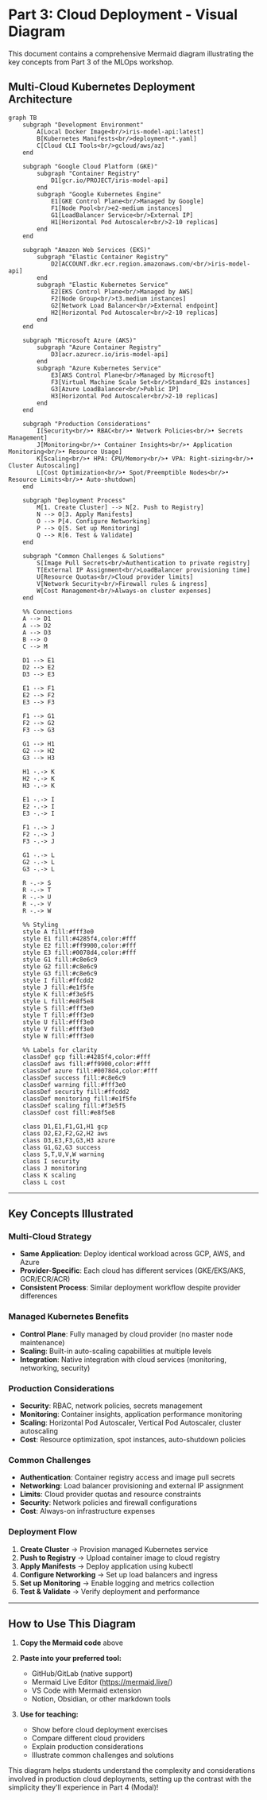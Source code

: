 # Part 3: Cloud Deployment - Visual Diagram

This document contains a comprehensive Mermaid diagram illustrating the key concepts from Part 3 of the MLOps workshop.

## Multi-Cloud Kubernetes Deployment Architecture

```mermaid
graph TB
    subgraph "Development Environment"
        A[Local Docker Image<br/>iris-model-api:latest]
        B[Kubernetes Manifests<br/>deployment-*.yaml]
        C[Cloud CLI Tools<br/>gcloud/aws/az]
    end

    subgraph "Google Cloud Platform (GKE)"
        subgraph "Container Registry"
            D1[gcr.io/PROJECT/iris-model-api]
        end
        subgraph "Google Kubernetes Engine"
            E1[GKE Control Plane<br/>Managed by Google]
            F1[Node Pool<br/>e2-medium instances]
            G1[LoadBalancer Service<br/>External IP]
            H1[Horizontal Pod Autoscaler<br/>2-10 replicas]
        end
    end

    subgraph "Amazon Web Services (EKS)"
        subgraph "Elastic Container Registry"
            D2[ACCOUNT.dkr.ecr.region.amazonaws.com/<br/>iris-model-api]
        end
        subgraph "Elastic Kubernetes Service"
            E2[EKS Control Plane<br/>Managed by AWS]
            F2[Node Group<br/>t3.medium instances]
            G2[Network Load Balancer<br/>External endpoint]
            H2[Horizontal Pod Autoscaler<br/>2-10 replicas]
        end
    end

    subgraph "Microsoft Azure (AKS)"
        subgraph "Azure Container Registry"
            D3[acr.azurecr.io/iris-model-api]
        end
        subgraph "Azure Kubernetes Service"
            E3[AKS Control Plane<br/>Managed by Microsoft]
            F3[Virtual Machine Scale Set<br/>Standard_B2s instances]
            G3[Azure LoadBalancer<br/>Public IP]
            H3[Horizontal Pod Autoscaler<br/>2-10 replicas]
        end
    end

    subgraph "Production Considerations"
        I[Security<br/>• RBAC<br/>• Network Policies<br/>• Secrets Management]
        J[Monitoring<br/>• Container Insights<br/>• Application Monitoring<br/>• Resource Usage]
        K[Scaling<br/>• HPA: CPU/Memory<br/>• VPA: Right-sizing<br/>• Cluster Autoscaling]
        L[Cost Optimization<br/>• Spot/Preemptible Nodes<br/>• Resource Limits<br/>• Auto-shutdown]
    end

    subgraph "Deployment Process"
        M[1. Create Cluster] --> N[2. Push to Registry]
        N --> O[3. Apply Manifests]
        O --> P[4. Configure Networking]
        P --> Q[5. Set up Monitoring]
        Q --> R[6. Test & Validate]
    end

    subgraph "Common Challenges & Solutions"
        S[Image Pull Secrets<br/>Authentication to private registry]
        T[External IP Assignment<br/>LoadBalancer provisioning time]
        U[Resource Quotas<br/>Cloud provider limits]
        V[Network Security<br/>Firewall rules & ingress]
        W[Cost Management<br/>Always-on cluster expenses]
    end

    %% Connections
    A --> D1
    A --> D2
    A --> D3
    B --> O
    C --> M

    D1 --> E1
    D2 --> E2
    D3 --> E3

    E1 --> F1
    E2 --> F2
    E3 --> F3

    F1 --> G1
    F2 --> G2
    F3 --> G3

    G1 --> H1
    G2 --> H2
    G3 --> H3

    H1 -.-> K
    H2 -.-> K
    H3 -.-> K

    E1 -.-> I
    E2 -.-> I
    E3 -.-> I

    F1 -.-> J
    F2 -.-> J
    F3 -.-> J

    G1 -.-> L
    G2 -.-> L
    G3 -.-> L

    R -.-> S
    R -.-> T
    R -.-> U
    R -.-> V
    R -.-> W

    %% Styling
    style A fill:#fff3e0
    style E1 fill:#4285f4,color:#fff
    style E2 fill:#ff9900,color:#fff
    style E3 fill:#0078d4,color:#fff
    style G1 fill:#c8e6c9
    style G2 fill:#c8e6c9
    style G3 fill:#c8e6c9
    style I fill:#ffcdd2
    style J fill:#e1f5fe
    style K fill:#f3e5f5
    style L fill:#e8f5e8
    style S fill:#fff3e0
    style T fill:#fff3e0
    style U fill:#fff3e0
    style V fill:#fff3e0
    style W fill:#fff3e0

    %% Labels for clarity
    classDef gcp fill:#4285f4,color:#fff
    classDef aws fill:#ff9900,color:#fff
    classDef azure fill:#0078d4,color:#fff
    classDef success fill:#c8e6c9
    classDef warning fill:#fff3e0
    classDef security fill:#ffcdd2
    classDef monitoring fill:#e1f5fe
    classDef scaling fill:#f3e5f5
    classDef cost fill:#e8f5e8

    class D1,E1,F1,G1,H1 gcp
    class D2,E2,F2,G2,H2 aws
    class D3,E3,F3,G3,H3 azure
    class G1,G2,G3 success
    class S,T,U,V,W warning
    class I security
    class J monitoring
    class K scaling
    class L cost
```

---

## Key Concepts Illustrated

### **Multi-Cloud Strategy**
- **Same Application**: Deploy identical workload across GCP, AWS, and Azure
- **Provider-Specific**: Each cloud has different services (GKE/EKS/AKS, GCR/ECR/ACR)
- **Consistent Process**: Similar deployment workflow despite provider differences

### **Managed Kubernetes Benefits**
- **Control Plane**: Fully managed by cloud provider (no master node maintenance)
- **Scaling**: Built-in auto-scaling capabilities at multiple levels
- **Integration**: Native integration with cloud services (monitoring, networking, security)

### **Production Considerations**
- **Security**: RBAC, network policies, secrets management
- **Monitoring**: Container insights, application performance monitoring
- **Scaling**: Horizontal Pod Autoscaler, Vertical Pod Autoscaler, cluster autoscaling
- **Cost**: Resource optimization, spot instances, auto-shutdown policies

### **Common Challenges**
- **Authentication**: Container registry access and image pull secrets
- **Networking**: Load balancer provisioning and external IP assignment
- **Limits**: Cloud provider quotas and resource constraints
- **Security**: Network policies and firewall configurations
- **Cost**: Always-on infrastructure expenses

### **Deployment Flow**
1. **Create Cluster** → Provision managed Kubernetes service
2. **Push to Registry** → Upload container image to cloud registry
3. **Apply Manifests** → Deploy application using kubectl
4. **Configure Networking** → Set up load balancers and ingress
5. **Set up Monitoring** → Enable logging and metrics collection
6. **Test & Validate** → Verify deployment and performance

---

## How to Use This Diagram

1. **Copy the Mermaid code** above
2. **Paste into your preferred tool:**
   - GitHub/GitLab (native support)
   - Mermaid Live Editor (https://mermaid.live/)
   - VS Code with Mermaid extension
   - Notion, Obsidian, or other markdown tools

3. **Use for teaching:**
   - Show before cloud deployment exercises
   - Compare different cloud providers
   - Explain production considerations
   - Illustrate common challenges and solutions

This diagram helps students understand the complexity and considerations involved in production cloud deployments, setting up the contrast with the simplicity they'll experience in Part 4 (Modal)!
